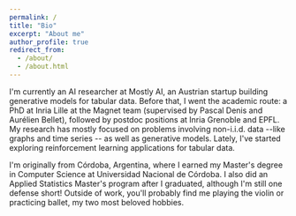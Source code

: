 ```yaml
---
permalink: /
title: "Bio"
excerpt: "About me"
author_profile: true
redirect_from:
  - /about/
  - /about.html
---
```


I'm currently an AI researcher at Mostly AI, an Austrian startup building generative models for tabular data. Before that, I went the academic route: a PhD at Inria Lille at the Magnet team (supervised by Pascal Denis and Aurélien Bellet), followed by postdoc positions at Inria Grenoble and EPFL. My research has mostly focused on problems involving non-i.i.d. data --like graphs and time series -- as well as generative models. Lately, I've started exploring reinforcement learning applications for tabular data.

I'm originally from Córdoba, Argentina, where I earned my Master's degree in Computer Science at Universidad Nacional de Córdoba. I also did an Applied Statistics Master's program after I graduated, although I'm still one defense short! Outside of work, you'll probably find me playing the violin or practicing ballet, my two most beloved hobbies.


<!-- 
Publications
============

- **Joint Learning of the Graph and the Data Representation for Graph-Based Semi-Supervised Learning**, _Mariana Vargas Vieyra_, Aurélien Bellet, Pascal Denis, Proceedings of the Graph-based Methods for Natural Language Processing 2020 (TextGraphs).
- **Probabilistic End-to-End Graph-based Semi-Supervised Learning**, _Mariana Vargas Vieyra_, Aurélien Bellet, Pascal Denis, NeurIPS Bayesian Deep Learning Workshop 2019, contributed talk at NeurIPS Graph Representation Learning Workshop 2019.
- **Principal Component Analysis in Remote Sensing Image Processing**, _Mariana Vargas Vieyra_, Oscar Bustos, Master Thesis 2013. -->
